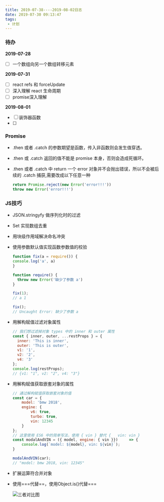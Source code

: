 ```yaml
---
title: 2019-07-38----2019-08-02日志
date: 2019-07-30 09:13:47
tags: 
 - 计划
---
```

### 待办

**2019-07-28**

- [ ] 一个数组向另一个数组转移元素

**2019-07-31**

- [ ] react refs 和 forceUpdate
- [ ] 深入理解 react 生命周期
- [ ] promise深入理解

**2019-08-01**

- [ ] 装饰器函数
- [ ] 

### Promise

- .then 或者 .catch 的参数期望是函数，传入非函数则会发生值穿透。
- .then 或 .catch 返回的值不能是 promise 本身，否则会造成死循环。
- .then 或者 .catch 中 return 一个 error 对象并不会抛出错误，所以不会被后续的 .catch 捕获,需要改成以下任意一种

    ```js
    return Promise.reject(new Error('error!!!'))
    throw new Error('error!!!')
    ```

### JS技巧

- JSON.stringyfy 做序列化时的过滤

- Set 实现数组去重

- 用块级作用域解决命名冲突

- 使用参数默认值实现函数参数值的校验
    ```js
    function fix(a = require()) {
    console.log('a', a)
    }

    function require() {
      throw new Error('缺少了参数 a')
    }

    fix(1);
    // a 1

    fix();
    // Uncaught Error: 缺少了参数 a
    ```

- 用解构赋值过滤对象属性

    ```js
    // 我们想过滤掉对象 types 中的 inner 和 outer 属性
    const { inner, outer, ...restProps } = {
      inner: 'This is inner',
      outer: 'This is outer',
      v1: '1',
      v2: '2',
      v4: '3'
    };
    console.log(restProps);
    // {v1: "1", v2: "2", v4: "3"}
    ```

- 用解构赋值获取嵌套对象的属性

    ```js
    // 通过解构赋值获取嵌套对象的值
    const car = {
        model: 'bmw 2018',
        engine: {
            v6: true,
            turbo: true,
            vin: 12345
        }
    };
    // 这里使用 ES6 中的简单写法，使用 { vin } 替代 {   vin: vin }
    const modalAndVIN = ({ model, engine: { vin }})     => {
        console.log(`model: ${model}, vin: ${vin}`);
    }

    modalAndVIN(car);
    // "model: bmw 2018, vin: 12345" 
    ```

- 扩展运算符合并对象

- 使用===代替==，使用Object.is()代替===

    ![三者对比图](https://user-gold-cdn.xitu.io/2018/8/22/16561e1289dabef4?imageView2/0/w/1280/h/960/format/webp/ignore-error/1)
